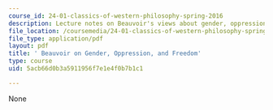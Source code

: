 ```yaml
---
course_id: 24-01-classics-of-western-philosophy-spring-2016
description: Lecture notes on Beauvoir's views about gender, oppression, and freedom.
file_location: /coursemedia/24-01-classics-of-western-philosophy-spring-2016/5acb66d0b3a5911956f7e1e4f0b7b1c1_MIT24_01S16_SES25.pdf
file_type: application/pdf
layout: pdf
title: ' Beauvoir on Gender, Oppression, and Freedom'
type: course
uid: 5acb66d0b3a5911956f7e1e4f0b7b1c1

---
```

None